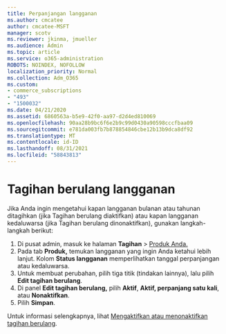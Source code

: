 ```yaml
---
title: Perpanjangan langganan
ms.author: cmcatee
author: cmcatee-MSFT
manager: scotv
ms.reviewer: jkinma, jmueller
ms.audience: Admin
ms.topic: article
ms.service: o365-administration
ROBOTS: NOINDEX, NOFOLLOW
localization_priority: Normal
ms.collection: Adm_O365
ms.custom:
- commerce_subscriptions
- "493"
- "1500032"
ms.date: 04/21/2020
ms.assetid: 6860563a-b5e9-42f0-aa97-d2d4ed810069
ms.openlocfilehash: 90aa28b9bc6f6e2b9c99d0430a90598cccfbaa09
ms.sourcegitcommit: e781da003fb7b878854846cbe12b13b9dca8df92
ms.translationtype: MT
ms.contentlocale: id-ID
ms.lasthandoff: 08/31/2021
ms.locfileid: "58843813"
---
```

# <a name="subscription-recurring-billing"></a>Tagihan berulang langganan

Jika Anda ingin mengetahui kapan langganan bulanan atau tahunan  ditagihkan (jika Tagihan berulang diaktifkan)  atau kapan langganan kedaluwarsa (jika Tagihan berulang dinonaktifkan), gunakan langkah-langkah berikut:
  
1. Di pusat admin, masuk ke halaman **Tagihan** \> [Produk Anda.](https://go.microsoft.com/fwlink/p/?linkid=842054)
2. Pada tab **Produk,** temukan langganan yang ingin Anda ketahui lebih lanjut. Kolom **Status langganan** memperlihatkan tanggal perpanjangan atau kedaluwarsa.
3. Untuk membuat perubahan, pilih tiga titik (tindakan lainnya), lalu pilih **Edit tagihan berulang**.
4. Di panel **Edit tagihan berulang,** pilih **Aktif**, **Aktif, perpanjang satu kali**, atau **Nonaktifkan**.
5. Pilih **Simpan**.

Untuk informasi selengkapnya, lihat [Mengaktifkan atau menonaktifkan tagihan berulang](https://docs.microsoft.com/microsoft-365/commerce/subscriptions/renew-your-subscription).